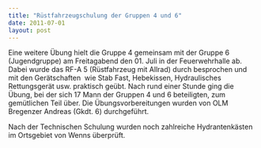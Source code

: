 ```yaml
---
title: "Rüstfahrzeugschulung der Gruppen 4 und 6"
date: 2011-07-01
layout: post
---
```


Eine weitere Übung hielt die Gruppe 4 gemeinsam mit der Gruppe 6 (Jugendgruppe) am Freitagabend den 01. Juli in der Feuerwehrhalle ab. Dabei wurde das RF-A 5 (Rüstfahrzeug mit Allrad) durch besprochen und mit den Gerätschaften  wie Stab Fast, Hebekissen, Hydraulisches Rettungsgerät usw. praktisch geübt. Nach rund einer Stunde ging die Übung, bei der sich 17 Mann der Gruppen 4 und 6 beteiligten, zum gemütlichen Teil über. Die Übungsvorbereitungen wurden von OLM Bregenzer Andreas (Gkdt. 6) durchgeführt.

Nach der Technischen Schulung wurden noch zahlreiche Hydrantenkästen im Ortsgebiet von Wenns überprüft.